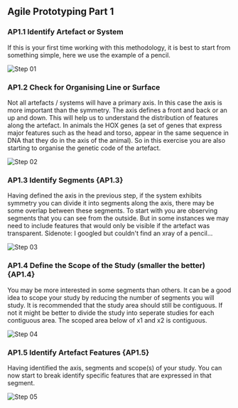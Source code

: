 ## Agile Prototyping Part 1


### AP1.1 Identify Artefact or System
If this is your first time working with this methodology, it is best to start from something simple, here we use the example of a pencil. 

![Step 01](/Agile/img/Methodology/AP1-1.PNG)

### AP1.2 Check for Organising Line or Surface
Not all artefacts / systems will have a primary axis. In this case the axis is more important than the symmetry. The axis defines a front and back or an up and down. This will help us to understand the distribution of features along the artefact. In animals the HOX genes (a set of genes that express major features such as the head and torso, appear in the same sequence in DNA that they do in the axis of the animal). So in this exercise you are also starting to organise the genetic code of the artefact.

![Step 02](/Agile/img/Methodology/AP1-2.PNG)

### AP1.3 Identify Segments {AP1.3}
Having defined the axis in the previous step, if the system exhibits symmetry you can divide it into segments along the axis, there may be some overlap between these segments. To start with you are observing segments that you can see from the outside. But in some instances we may need to include features that would only be visible if the artefact was transparent. Sidenote: I googled but couldn't find an xray of a pencil...

![Step 03](/Agile/img/Methodology/AP1-3.PNG)

### AP1.4 Define the Scope of the Study (smaller the better) {AP1.4}
You may be more interested in some segments than others. It can be a good idea to scope your study by reducing the number of segments you will study. It is recommended that the study area should still be contiguous. If not it might be better to divide the study into seperate studies for each contiguous area. The scoped area below of x1 and x2 is contiguous.

![Step 04](/Agile/img/Methodology/AP1-4.PNG)

### AP1.5 Identify Artefact Features {AP1.5}
Having identified the axis, segments and scope(s) of your study. You can now start to break identify specific features that are expressed in that segment. 

![Step 05](/Agile/img/Methodology/AP1-5.PNG)
